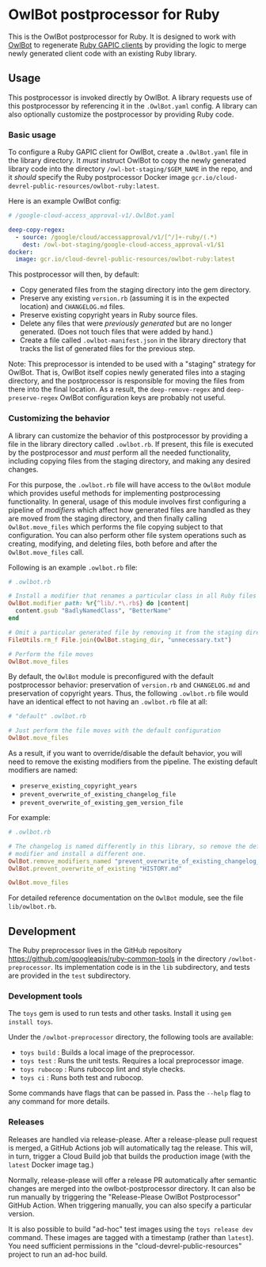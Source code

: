 # OwlBot postprocessor for Ruby

This is the OwlBot postprocessor for Ruby. It is designed to work with
[OwlBot](https://github.com/googleapis/repo-automation-bots/tree/main/packages/owl-bot)
to regenerate [Ruby GAPIC clients](https://github.com/googleapis/google-cloud-ruby)
by providing the logic to merge newly generated client code with an existing
Ruby library.

## Usage

This postprocessor is invoked directly by OwlBot. A library requests use of
this postprocessor by referencing it in the `.OwlBot.yaml` config. A library
can also optionally customize the postprocessor by providing Ruby code.

### Basic usage

To configure a Ruby GAPIC client for OwlBot, create a `.OwlBot.yaml` file in
the library directory. It _must_ instruct OwlBot to copy the newly generated
library code into the directory `/owl-bot-staging/$GEM_NAME` in the repo, and
it _should_ specify the Ruby postprocessor Docker image
`gcr.io/cloud-devrel-public-resources/owlbot-ruby:latest`.

Here is an example OwlBot config:

```yaml
# /google-cloud-access_approval-v1/.OwlBot.yaml

deep-copy-regex:
  - source: /google/cloud/accessapproval/v1/[^/]+-ruby/(.*)
    dest: /owl-bot-staging/google-cloud-access_approval-v1/$1
docker:
  image: gcr.io/cloud-devrel-public-resources/owlbot-ruby:latest
```

This postprocessor will then, by default:

* Copy generated files from the staging directory into the gem directory.
* Preserve any existing `version.rb` (assuming it is in the expected location)
  and `CHANGELOG.md` files.
* Preserve existing copyright years in Ruby source files.
* Delete any files that were _previously generated_ but are no longer
  generated. (Does not touch files that were added by hand.)
* Create a file called `.owlbot-manifest.json` in the library directory that
  tracks the list of generated files for the previous step.

Note: This preprocessor is intended to be used with a "staging" strategy for
OwlBot. That is, OwlBot itself copies newly generated files into a staging
directory, and the postprocessor is responsible for moving the files from there
into the final location. As a result, the `deep-remove-regex` and
`deep-preserve-regex` OwlBot configuration keys are probably not useful.

### Customizing the behavior

A library can customize the behavior of this postprocessor by providing a file
in the library directory called `.owlbot.rb`. If present, this file is executed
by the postprocessor and _must_ perform all the needed functionality, including
copying files from the staging directory, and making any desired changes.

For this purpose, the `.owlbot.rb` file will have access to the `OwlBot` module
which provides useful methods for implementing postprocessing functionality.
In general, usage of this module involves first configuring a pipeline of
_modifiers_ which affect how generated files are handled as they are moved from
the staging directory, and then finally calling `OwlBot.move_files` which
performs the file copying subject to that configuration. You can also perform
other file system operations such as creating, modifying, and deleting files,
both before and after the `OwlBot.move_files` call.

Following is an example `.owlbot.rb` file:

```ruby
# .owlbot.rb

# Install a modifier that renames a particular class in all Ruby files
OwlBot.modifier path: %r{^lib/.*\.rb$} do |content|
  content.gsub "BadlyNamedClass", "BetterName"
end

# Omit a particular generated file by removing it from the staging directory
FileUtils.rm_f File.join(OwlBot.staging_dir, "unnecessary.txt")

# Perform the file moves
OwlBot.move_files
```

By default, the `OwlBot` module is preconfigured with the default postprocessor
behavior: preservation of `version.rb` and `CHANGELOG.md` and preservation of
copyright years. Thus, the following `.owlbot.rb` file would have an identical
effect to not having an `.owlbot.rb` file at all:

```ruby
# "default" .owlbot.rb

# Just perform the file moves with the default configuration
OwlBot.move_files
```

As a result, if you want to override/disable the default behavior, you will
need to remove the existing modifiers from the pipeline. The existing default
modifiers are named:

* `preserve_existing_copyright_years`
* `prevent_overwrite_of_existing_changelog_file`
* `prevent_overwrite_of_existing_gem_version_file`

For example:

```ruby
# .owlbot.rb

# The changelog is named differently in this library, so remove the default
# modifier and install a different one.
OwlBot.remove_modifiers_named "prevent_overwrite_of_existing_changelog_file"
OwlBot.prevent_overwrite_of_existing "HISTORY.md"

OwlBot.move_files
```

For detailed reference documentation on the `OwlBot` module, see the file
`lib/owlbot.rb`.

## Development

The Ruby preprocessor lives in the GitHub repository
https://github.com/googleapis/ruby-common-tools in the directory
`/owlbot-preprocessor`. Its implementation code is in the `lib` subdirectory,
and tests are provided in the `test` subdirectory.

### Development tools

The `toys` gem is used to run tests and other tasks. Install it using
`gem install toys`.

Under the `/owlbot-preprocessor` directory, the following tools are available:

* `toys build` : Builds a local image of the preprocessor.
* `toys test` : Runs the unit tests. Requires a local preprocessor image.
* `toys rubocop` : Runs rubocop lint and style checks.
* `toys ci` : Runs both test and rubocop.

Some commands have flags that can be passed in. Pass the `--help` flag to any
command for more details.

### Releases

Releases are handled via release-please. After a release-please pull request is
merged, a GitHub Actions job will automatically tag the release. This will, in
turn, trigger a Cloud Build job that builds the production image (with the
`latest` Docker image tag.)

Normally, release-please will offer a release PR automatically after semantic
changes are merged into the owlbot-postprocessor directory. It can also be run
manually by triggering the "Release-Please OwlBot Postprocessor" GitHub Action.
When triggering manually, you can also specify a particular version.

It is also possible to build "ad-hoc" test images using the `toys release dev`
command. These images are tagged with a timestamp (rather than `latest`). You
need sufficient permissions in the "cloud-devrel-public-resources" project to
run an ad-hoc build.
